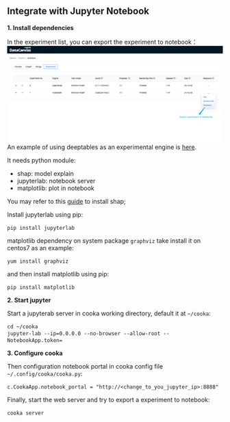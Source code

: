 ## Integrate with Jupyter Notebook

**1. Install dependencies**

In the experiment list, you can export the experiment to notebook：
![](../../../static/export_to_notebook.png)
An example of using deeptables as an experimental engine is [here](docs/pages/export_DeepTables_expriment_example.ipynb).

It needs python module:
- shap: model explain
- jupyterlab: notebook server
- matplotlib: plot in notebook

You may refer to this [guide]() to install shap;

Install jupyterlab using pip:
```shell script
pip install jupyterlab
```

matplotlib dependency on system package `graphviz` take install it on centos7 as an example:
```shell script
yum install graphviz
```

and then install matplotlib using pip:
```shell script
pip install matplotlib
```

**2. Start jupyter**

Start a jupyterab server in cooka working directory, default it at `~/cooka`: 
```shell script
cd ~/cooka
jupyter-lab --ip=0.0.0.0 --no-browser --allow-root --NotebookApp.token= 
```

**3. Configure cooka**

Then configuration notebook portal in cooka config file `~/.config/cooka/cooka.py`:
```shell script
c.CookaApp.notebook_portal = "http://<change_to_you_jupyter_ip>:8888"
```

Finally, start the web server and try to export a experiment to notebook:

```shell script
cooka server
```

